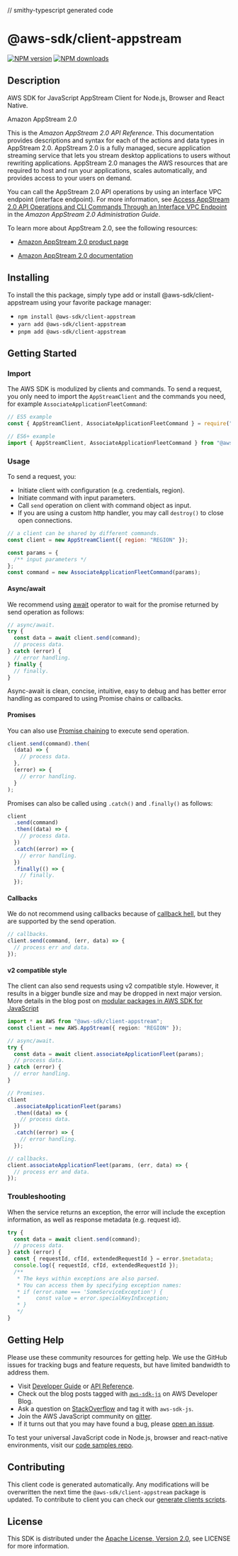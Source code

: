 // smithy-typescript generated code

# @aws-sdk/client-appstream

[![NPM version](https://img.shields.io/npm/v/@aws-sdk/client-appstream/latest.svg)](https://www.npmjs.com/package/@aws-sdk/client-appstream)
[![NPM downloads](https://img.shields.io/npm/dm/@aws-sdk/client-appstream.svg)](https://www.npmjs.com/package/@aws-sdk/client-appstream)

## Description

AWS SDK for JavaScript AppStream Client for Node.js, Browser and React Native.

<fullname>Amazon AppStream 2.0</fullname>

<p>This is the <i>Amazon AppStream 2.0 API Reference</i>. This documentation provides descriptions and syntax for each of the actions and data types in AppStream 2.0. AppStream 2.0 is a fully managed, secure application streaming service that lets you stream desktop applications to users without rewriting applications. AppStream 2.0 manages the AWS resources that are required to host and run your applications, scales automatically, and provides access to your users on demand. </p>

<note>
<p>You can call the AppStream 2.0 API operations by using an interface VPC endpoint (interface endpoint). For more information, see <a href="https://docs.aws.amazon.com/appstream2/latest/developerguide/access-api-cli-through-interface-vpc-endpoint.html">Access AppStream 2.0 API Operations and CLI Commands Through an Interface VPC Endpoint</a> in the <i>Amazon AppStream 2.0 Administration Guide</i>.</p>
</note>

<p>To learn more about AppStream 2.0, see the following resources:</p>

<ul>
<li>
<p>
<a href="http://aws.amazon.com/appstream2">Amazon AppStream 2.0 product page</a>
</p>
</li>
<li>
<p>
<a href="http://aws.amazon.com/documentation/appstream2">Amazon AppStream 2.0 documentation</a>
</p>
</li>
</ul>

## Installing

To install the this package, simply type add or install @aws-sdk/client-appstream
using your favorite package manager:

- `npm install @aws-sdk/client-appstream`
- `yarn add @aws-sdk/client-appstream`
- `pnpm add @aws-sdk/client-appstream`

## Getting Started

### Import

The AWS SDK is modulized by clients and commands.
To send a request, you only need to import the `AppStreamClient` and
the commands you need, for example `AssociateApplicationFleetCommand`:

```js
// ES5 example
const { AppStreamClient, AssociateApplicationFleetCommand } = require("@aws-sdk/client-appstream");
```

```ts
// ES6+ example
import { AppStreamClient, AssociateApplicationFleetCommand } from "@aws-sdk/client-appstream";
```

### Usage

To send a request, you:

- Initiate client with configuration (e.g. credentials, region).
- Initiate command with input parameters.
- Call `send` operation on client with command object as input.
- If you are using a custom http handler, you may call `destroy()` to close open connections.

```js
// a client can be shared by different commands.
const client = new AppStreamClient({ region: "REGION" });

const params = {
  /** input parameters */
};
const command = new AssociateApplicationFleetCommand(params);
```

#### Async/await

We recommend using [await](https://developer.mozilla.org/en-US/docs/Web/JavaScript/Reference/Operators/await)
operator to wait for the promise returned by send operation as follows:

```js
// async/await.
try {
  const data = await client.send(command);
  // process data.
} catch (error) {
  // error handling.
} finally {
  // finally.
}
```

Async-await is clean, concise, intuitive, easy to debug and has better error handling
as compared to using Promise chains or callbacks.

#### Promises

You can also use [Promise chaining](https://developer.mozilla.org/en-US/docs/Web/JavaScript/Guide/Using_promises#chaining)
to execute send operation.

```js
client.send(command).then(
  (data) => {
    // process data.
  },
  (error) => {
    // error handling.
  }
);
```

Promises can also be called using `.catch()` and `.finally()` as follows:

```js
client
  .send(command)
  .then((data) => {
    // process data.
  })
  .catch((error) => {
    // error handling.
  })
  .finally(() => {
    // finally.
  });
```

#### Callbacks

We do not recommend using callbacks because of [callback hell](http://callbackhell.com/),
but they are supported by the send operation.

```js
// callbacks.
client.send(command, (err, data) => {
  // process err and data.
});
```

#### v2 compatible style

The client can also send requests using v2 compatible style.
However, it results in a bigger bundle size and may be dropped in next major version. More details in the blog post
on [modular packages in AWS SDK for JavaScript](https://aws.amazon.com/blogs/developer/modular-packages-in-aws-sdk-for-javascript/)

```ts
import * as AWS from "@aws-sdk/client-appstream";
const client = new AWS.AppStream({ region: "REGION" });

// async/await.
try {
  const data = await client.associateApplicationFleet(params);
  // process data.
} catch (error) {
  // error handling.
}

// Promises.
client
  .associateApplicationFleet(params)
  .then((data) => {
    // process data.
  })
  .catch((error) => {
    // error handling.
  });

// callbacks.
client.associateApplicationFleet(params, (err, data) => {
  // process err and data.
});
```

### Troubleshooting

When the service returns an exception, the error will include the exception information,
as well as response metadata (e.g. request id).

```js
try {
  const data = await client.send(command);
  // process data.
} catch (error) {
  const { requestId, cfId, extendedRequestId } = error.$metadata;
  console.log({ requestId, cfId, extendedRequestId });
  /**
   * The keys within exceptions are also parsed.
   * You can access them by specifying exception names:
   * if (error.name === 'SomeServiceException') {
   *     const value = error.specialKeyInException;
   * }
   */
}
```

## Getting Help

Please use these community resources for getting help.
We use the GitHub issues for tracking bugs and feature requests, but have limited bandwidth to address them.

- Visit [Developer Guide](https://docs.aws.amazon.com/sdk-for-javascript/v3/developer-guide/welcome.html)
  or [API Reference](https://docs.aws.amazon.com/AWSJavaScriptSDK/v3/latest/index.html).
- Check out the blog posts tagged with [`aws-sdk-js`](https://aws.amazon.com/blogs/developer/tag/aws-sdk-js/)
  on AWS Developer Blog.
- Ask a question on [StackOverflow](https://stackoverflow.com/questions/tagged/aws-sdk-js) and tag it with `aws-sdk-js`.
- Join the AWS JavaScript community on [gitter](https://gitter.im/aws/aws-sdk-js-v3).
- If it turns out that you may have found a bug, please [open an issue](https://github.com/aws/aws-sdk-js-v3/issues/new/choose).

To test your universal JavaScript code in Node.js, browser and react-native environments,
visit our [code samples repo](https://github.com/aws-samples/aws-sdk-js-tests).

## Contributing

This client code is generated automatically. Any modifications will be overwritten the next time the `@aws-sdk/client-appstream` package is updated.
To contribute to client you can check our [generate clients scripts](https://github.com/aws/aws-sdk-js-v3/tree/main/scripts/generate-clients).

## License

This SDK is distributed under the
[Apache License, Version 2.0](http://www.apache.org/licenses/LICENSE-2.0),
see LICENSE for more information.
